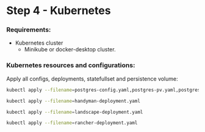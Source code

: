# Step 4 - Kubernetes

### Requirements:

- Kubernetes cluster
  - Minikube or docker-desktop cluster.

### Kubernetes resources and configurations:
Apply all configs, deployments, statefullset and persistence volume:
```bash 
kubectl apply --filename=postgres-config.yaml,postgres-pv.yaml,postgres-statefullset.yaml
```

```bash 
kubectl apply --filename=handyman-deployment.yaml
```

```bash 
kubectl apply --filename=landscape-deployment.yaml
```

```bash 
kubectl apply --filename=rancher-deployment.yaml
```
